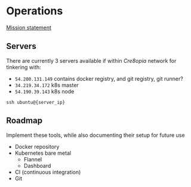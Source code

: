 # Operations
[Mission statement](https://docs.google.com/document/d/1hwlexGrYf20x0V1Xz9-ZGiCJKMc8IcCwry0ptNlalx0/edit)


## Servers
There are currently 3 servers available if within *Cre8opia* network for tinkering with:   
+ `54.200.131.149` contains docker registry, and git registry, git runner?
+ `34.219.34.172` k8s master
+ `54.190.39.143` k8s node

`ssh ubuntu@{server_ip}`


## Roadmap
Implement these tools, while also documenting their setup for future use
+ Docker repository
+ Kubernetes bare metal
  - Flannel
  - Dashboard
+ CI (continuous integration)
+ Git

